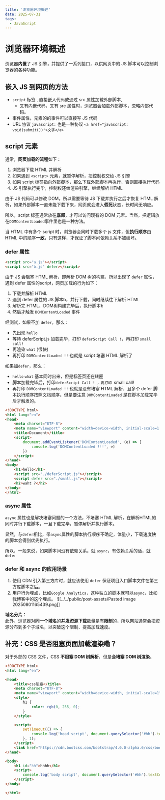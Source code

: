 ```yaml
---
title: '浏览器环境概述'
date: 2025-07-31
tags:
  - JavaScript
---
```


# 浏览器环境概述

浏览器**内置**了 JS 引擎，并提供了一系列接口，以供网页中的 JS 脚本可以控制浏览器的各种功能。

## 嵌入 JS 到网页的方法
- `script` 标签 , 直接嵌入代码或通过 src 属性加载外部脚本, 
  - 又有内嵌代码，又有 src 属性时，浏览器会加载外部脚本，忽略内部代码。  
- 事件属性，元素的的事件可以直接写 JS 代码
- URL 协议 `javascript:` 也是一种协议 ```<a href="javascript: void(submit())">文字</a>```


## script 元素

通常，**网页加载的流程**如下：
1. 浏览器下载 HTML 并解析
2. 如果遇到 `<script>` 元素，就暂停解析，把控制权交给 JS 引擎
3. 如果 script 标签指向外部脚本，那么下载外部脚本再执行，否则直接执行代码
4. JS 引擎执行完毕，控制权还给渲染引擎，继续解析 HTML


由于 JS 代码可以修改 DOM，所以需要等待 JS 下载并执行之后才恢复 HTML 解析，如果外部脚本一直未能下载下来，网页就会进入**假死**状态，长时间无响应。


所以，script 标签通常放在**底部**，才可以访问现有的 DOM 元素。当然，把逻辑放在`DOMContentLoaded`事件里也是一种方法。


当 HTML 中有多个 script 时，浏览器会同时下载多个 js 文件，但**执行顺序**由 HTML 中的顺序**一致**，只有这样，才保证了脚本间依赖关系不被破坏。

### defer 属性

```html
<script src="a.js"></script>
<script src="b.js" defer></script>
```

由于 JS 会阻塞 HTML 解析，即解析 DOM 树的构建，所以出现了 `defer` 属性，遇到 defer 属性的script，网页加载的行为如下：
1. 下载并解析 HTML
2. 遇到 defer 属性的 JS 脚本b，并行下载，同时继续往下解析 HTML
3. 解析完 HTML，DOM树构建完毕后，执行脚本b
4. 然后才触发 `DOMContentLoaded` 事件

经测试，如果不加 `defer`，那么：
- 先出现 `hello`
- 等待 deferScript.js 加载完毕，打印 `deferScript Call !`，再打印 `small call!`
- 再渲染 `what` (很快)
- 再打印 `DOMContentLoaded !!` 
也就是 script 堵塞 HTML 解析了

如果加`defer`，那么：
- `hello`  `what` 基本同时出来，但是标签页还在转圈
- 脚本加载完毕后，打印`deferScript Call ! ，再打印 `small call!
- 再打印 `DOMContentLoaded !!` 
也就是没有堵塞 HTML 解析，且多个 defer 脚本执行顺序按照文档顺序，但是要注意 `DOMContentLoaded` 是在脚本加载完毕后才触发的。

```html
<!DOCTYPE html>
<html lang="en">
<head>
    <meta charset="UTF-8">
    <meta name="viewport" content="width=device-width, initial-scale=1.0">
    <title>Document</title>
    <script>
        document.addEventListener('DOMContentLoaded', (e) => {
            console.log('DOMContentLoaded !!!', e)
        })
    </script>
</head>
<body>
    <h1>hello</h1>
    <script src="./deferScript.js"></script>
	<script defer src="./small.js"></script>
    <h2>waht ?</h2>
</body>
</html>
```


### async 属性

`async` 属性也是解决堵塞问题的一个方法，不堵塞 HTML 解析，在解析HTML的同时并行下载脚本，一旦下载完毕，暂停解析并执行脚本。


显然，与`defer`相比，带`async`属性的脚本执行顺序不确定，体量小，下载速度快的脚本会得到优先执行。

所以，一般来说，如果脚本间没有依赖关系，就 `async`，有依赖关系的话，就 `defer` 


### defer 和 async 的应用场景

1. 使用 CDN 引入第三方库时，就应该使用 `defer` 保证项目入口脚本文件在第三方库脚本之后。
2. 用户行为埋点，比如`Google Analytics`，这种独立的脚本就可以`async`，比如我博客中的这个埋点。
![[../../public/post-assets/Pasted image 20250801165439.png]]



**域名分片：**   
此外，浏览器对**同一个域名**的**并发资源下载**数量是有**限制**的，所以网站通常会把资源分布到多个子域名，以突破这个限制、提高加载速度。



## 补充：CSS 是否阻塞页面加载渲染嘞？
对于外部的 CSS 文件，CSS **不阻塞 DOM 树解析**，但是**会堵塞 DOM 树渲染**。 

```html
<!DOCTYPE html>
<html lang="en">

<head>
    <title>css阻塞</title>
    <meta charset="UTF-8">
    <meta name="viewport" content="width=device-width, initial-scale=1">
    <style>
        h1 {
            color: rgb(0, 255, 0);
        }
    </style>

    <script>
        setTimeout(() => {
            console.log('head script', document.querySelector('#hh').textContent)
        }, 1);
    </script>
    <link href="https://cdn.bootcss.com/bootstrap/4.0.0-alpha.6/css/bootstrap.css" rel="stylesheet">
</head>

<body>
    <h1 id="hh">hhhh</h1>
    <script>
        console.log('body script', document.querySelector('#hh').textContent)
    </script>
</body>

</html>
```




